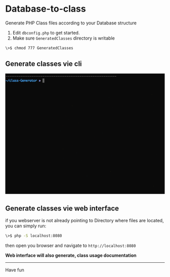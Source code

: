 # Database-to-class
Generate PHP Class files according to your Database structure

1. Edit `dbconfig.php` to get started.
2. Make sure `GeneratedClasses` directory is writable 
```sh
\>$ chmod 777 GeneratedClasses
```

## Generate classes vie cli

![cli.php view](terminal.gif)

## Generate classes vie web interface
if you webserver is not already pointing to Directory where files are located, you can simply run:
```sh
\>$ php -S localhost:8080
```

then open you browser and navigate to `http://localhost:8080`

**Web interface will also generate, class usage documentation**


----------
Have fun
